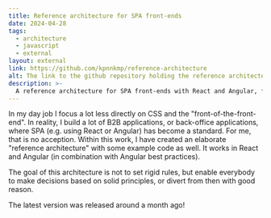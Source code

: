 ```yaml
---
title: Reference architecture for SPA front-ends
date: 2024-04-28
tags:
  - architecture
  - javascript
  - external
layout: external
link: https://github.com/kpnnkmp/reference-architecture
alt: The link to the github repository holding the reference architecte
description: >-
  A reference architecture for SPA front-ends with React and Angular, focused on principles instead of rules.
---
```


In my day job I focus a lot less directly on CSS and the "front-of-the-front-end". In reality, I build a lot of B2B applications, or back-office applications, where SPA (e.g. using React or Angular) has become a standard. For me, that is no acception. Within this work, I have created an elaborate "reference architecture" with some example code as well. It works in React and Angular (in combination with Angular best practices).

The goal of this architecture is not to set rigid rules, but enable everybody to make decisions based on solid principles, or divert from then with good reason.

The latest version was released around a month ago!
